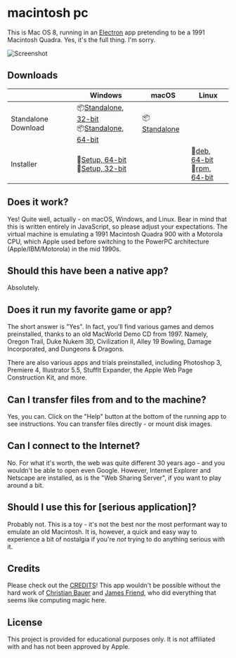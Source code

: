 # macintosh pc

This is Mac OS 8, running in an [Electron](https://electronjs.org/) app pretending to be a 1991 Macintosh Quadra. Yes, it's the full thing. I'm sorry.

![Screenshot](https://user-images.githubusercontent.com/1426799/88612692-a1d81a00-d040-11ea-85c9-c64142c503d5.jpg)

## Downloads

|  | Windows | macOS | Linux |
|---------------------|-----------------------------------------------------------------------------------------------------------------------------------------------------------------------------------------------------------------------------------------------------------------------------|---------------------------------------------------------------------------------------------------------------|---------------------------------------------------------------------------------------------------------------------------------------------------------------------------------------------------------------------------------------------|
| Standalone Download | 📦[Standalone, 32-bit](https://github.com/felixrieseberg/macintosh.js/releases/download/v1.0.6/macintosh.js-win32-ia32-1.0.6.zip) <br /> 📦[Standalone, 64-bit](https://github.com/felixrieseberg/macintosh.js/releases/download/v1.0.6/macintosh.js-win32-x64-1.0.6.zip)  | 📦[Standalone](https://github.com/felixrieseberg/macintosh.js/releases/download/v1.0.6/macintosh.js-darwin-x64-1.0.6.zip) |  |
| Installer | 💽[Setup, 64-bit](https://github.com/felixrieseberg/macintosh.js/releases/download/v1.0.6/macintoshjs-1.0.6-setup-x64.exe) <br /> 💽[Setup, 32-bit](https://github.com/felixrieseberg/macintosh.js/releases/download/v1.0.6/macintoshjs-1.0.6-setup-ia32.exe)  |  |  💽[deb, 64-bit](https://github.com/felixrieseberg/macintosh.js/releases/download/v1.0.6/macintosh.js_1.0.6_amd64.deb) <br /> 💽[rpm, 64-bit](https://github.com/felixrieseberg/macintosh.js/releases/download/v1.0.6/macintosh.js-1.0.6-1.x86_64.rpm) |

## Does it work?
Yes! Quite well, actually - on macOS, Windows, and Linux. Bear in mind that this is written entirely in JavaScript, so please adjust your expectations. The virtual machine is emulating a 1991 Macintosh Quadra 900 with a Motorola CPU, which Apple used before switching to the PowerPC architecture (Apple/IBM/Motorola) in the mid 1990s.

## Should this have been a native app?
Absolutely.

## Does it run my favorite game or app?
The short answer is "Yes". In fact, you'll find various games and demos preinstalled, thanks to an old MacWorld Demo CD from 1997. Namely, Oregon Trail, Duke Nukem 3D, Civilization II, Alley 19 Bowling, Damage Incorporated, and Dungeons & Dragons.

There are also various apps and trials preinstalled, including Photoshop 3, Premiere 4, Illustrator 5.5, StuffIt Expander, the Apple Web Page Construction Kit, and more.

## Can I transfer files from and to the machine?

Yes, you can. Click on the "Help" button at the bottom of the running app to see instructions. You can transfer files directly - or mount disk images.

## Can I connect to the Internet?

No. For what it's worth, the web was quite different 30 years ago - and you wouldn't be able to open even Google. However, Internet Explorer and Netscape are installed, as is the "Web Sharing Server", if you want to play around a bit.

## Should I use this for [serious application]?

Probably not. This is a toy - it's not the best nor the most performant way to emulate an old Macintosh. It is, however, a quick and easy way to experience a bit of nostalgia if you're _not_ trying to do anything serious with it.

## Credits

Please check out the [CREDITS](CREDITS.md)! This app wouldn't be possible without the hard work of [Christian Bauer](https://www.cebix.net/) and [James Friend](https://jamesfriend.com.au/), who did everything that seems like computing magic here.

## License

This project is provided for educational purposes only. It is not affiliated with and has
not been approved by Apple.

